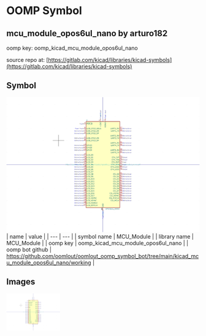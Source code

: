 # OOMP Symbol  
## mcu_module_opos6ul_nano  by arturo182  
  
oomp key: oomp_kicad_mcu_module_opos6ul_nano  
  
source repo at: [https://gitlab.com/kicad/libraries/kicad-symbols](https://gitlab.com/kicad/libraries/kicad-symbols)  
## Symbol  
  
[![working.png](working_600.png)](working.png)  
| name | value | 
| --- | --- | 
| symbol name | MCU_Module | 
| library name | MCU_Module | 
| oomp key | oomp_kicad_mcu_module_opos6ul_nano | 
| oomp bot github | https://github.com/oomlout/oomlout_oomp_symbol_bot/tree/main/kicad_mcu_module_opos6ul_nano/working | 
## Images  
  
[![working.png](working_140.png)](working.png)  
